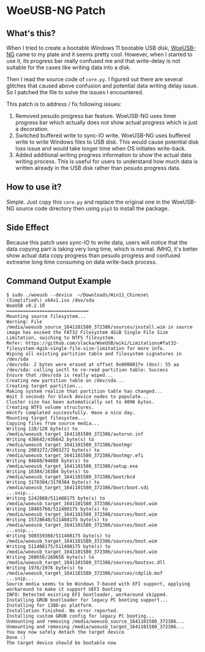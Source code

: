 # WoeUSB-NG Patch

## What's this?

When I tried to create a bootable Windows 11 bootable USB disk, [WoeUSB-NG](https://github.com/WoeUSB/WoeUSB-ng) came to my plate and it seems pretty cool. However, when I started to use it, its progress bar really confused me and that write-delay is not suitable for the cases like writing data into a disk.

Then I read the source code of `core.py`. I figured out there are several glitches that caused above confusion and potential data writing delay issue. So I patched the file to solve the issues I encountered.

This patch is to address / fix following issues:

1. Removed pesudo progress bar feature. WoeUSB-NG uses timer progress bar which actually does not show actual progress which is just a decoration.
2. Switched buffered write to sync-IO write. WoeUSB-NG uses buffered write to write Windows files to USB disk. This would cause potential disk loss issue and would take longer time when OS initiates write-back.
3. Added additional writing progress information to show the actual data writing process. This is useful for users to understand how much data is written already in the USB disk rather than pesudo progress data.

## How to use it?

Simple. Just copy this `core.py` and replace the original one in the WoeUSB-NG source code directory then using `pip3` to install the package.

## Side Effect

Because this patch uses sync-IO to write data, users will notice that the data copying part is taking very long time, which is normal. IMHO, it's better show actual data copy progress than pesudo progress and confused extreame long time consuming on data write-back process.

## Command Output Example

```
$ sudo ./woeusb --device  ~/Downloads/Win11_Chinese\(Simplified\)_x64v1.iso /dev/sda
WoeUSB v0.2.10
==============================
Mounting source filesystem...
Warning: File /media/woeusb_source_1641101580_372386/sources/install.wim in source image has exceed the FAT32 Filesystem 4GiB Single File Size Limitation, swiching to NTFS filesystem.
Refer: https://github.com/slacka/WoeUSB/wiki/Limitations#fat32-filesystem-4gib-single-file-size-limitation for more info.
Wiping all existing partition table and filesystem signatures in /dev/sda
/dev/sda: 2 bytes were erased at offset 0x000001fe (dos): 55 aa
/dev/sda: calling ioctl to re-read partition table: Success
Ensure that /dev/sda is really wiped...
Creating new partition table on /dev/sda...
Creating target partition...
Making system realize that partition table has changed...
Wait 3 seconds for block device nodes to populate...
Cluster size has been automatically set to 4096 bytes.
Creating NTFS volume structures.
mkntfs completed successfully. Have a nice day.
Mounting target filesystem...
Copying files from source media...
Writing 128/128 byte(s) to /media/woeusb_target_1641101580_372386/autorun.inf
Writing 436642/436642 byte(s) to /media/woeusb_target_1641101580_372386/bootmgr
Writing 2003272/2003272 byte(s) to /media/woeusb_target_1641101580_372386/bootmgr.efi
Writing 94680/94680 byte(s) to /media/woeusb_target_1641101580_372386/setup.exe
Writing 16384/16384 byte(s) to /media/woeusb_target_1641101580_372386/boot/bcd
Writing 3170304/3170304 byte(s) to /media/woeusb_target_1641101580_372386/boot/boot.sdi
...snip...
Writing 5242880/511408175 byte(s) to /media/woeusb_target_1641101580_372386/sources/boot.wim
Writing 10485760/511408175 byte(s) to /media/woeusb_target_1641101580_372386/sources/boot.wim
Writing 15728640/511408175 byte(s) to /media/woeusb_target_1641101580_372386/sources/boot.wim
...snip...
Writing 508559360/511408175 byte(s) to /media/woeusb_target_1641101580_372386/sources/boot.wim
Writing 511408175/511408175 byte(s) to /media/woeusb_target_1641101580_372386/sources/boot.wim
Writing 260656/260656 byte(s) to /media/woeusb_target_1641101580_372386/sources/bootsvc.dll
Writing 1976/1976 byte(s) to /media/woeusb_target_1641101580_372386/sources/cdplib.mof
...snip...
Source media seems to be Windows 7-based with EFI support, applying workaround to make it support UEFI booting
INFO: Detected existing EFI bootloader, workaround skipped.
Installing GRUB bootloader for legacy PC booting support...
Installing for i386-pc platform.
Installation finished. No error reported.
Installing custom GRUB config for legacy PC booting...
Unmounting and removing /media/woeusb_source_1641101580_372386...
Unmounting and removing /media/woeusb_target_1641101580_372386...
You may now safely detach the target device
Done :)
The target device should be bootable now
```
